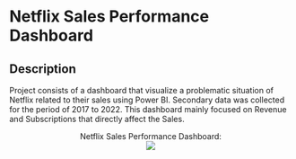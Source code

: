 <h1>Netflix Sales Performance Dashboard</h1>

<h2>Description</h2>
Project consists of a dashboard that visualize a problematic situation of Netflix related to their sales using Power BI. Secondary data was collected for the period of 2017 to 2022. This dashboard mainly focused on Revenue and Subscriptions that directly affect the Sales.
<br />
<p align="center">
Netflix Sales Performance Dashboard: <br/>
<img src="https://github.com/ManoshaSumathiratna/Images/blob/main/Netflix%20Dashboard.png"/>
